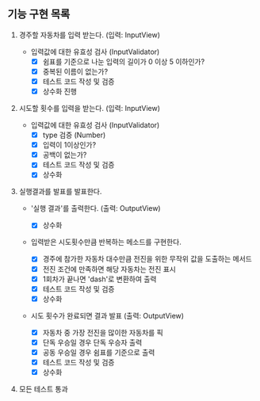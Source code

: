 ## 기능 구현 목록

1. 경주할 자동차를 입력 받는다. (입력: InputView)

   - 입력값에 대한 유효성 검사 (InputValidator)
     - [x] 쉼표를 기준으로 나눈 입력의 길이가 0 이상 5 이하인가?
     - [x] 중복된 이름이 없는가?
     - [x] 테스트 코드 작성 및 검증
     - [x] 상수화 진행

2. 시도할 횟수를 입력을 받는다. (입력: InputView)

   - 입력값에 대한 유효성 검사 (InputValidator)
     - [x] type 검증 (Number)
     - [x] 입력이 1이상인가?
     - [x] 공백이 없는가?
     - [x] 테스트 코드 작성 및 검증
     - [x] 상수화

3. 실행결과를 발표를 발표한다.

   - '실행 결과'를 출력한다. (출력: OutputView)

     - [x] 상수화

   - 입력받은 시도횟수만큼 반복하는 메소드를 구현한다.

     - [x] 경주에 참가한 자동차 대수만큼 전진을 위한 무작위 값을 도출하는 메서드
     - [x] 전진 조건에 만족하면 해당 자동차는 전진 표시
     - [x] 1회차가 끝나면 'dash'로 변환하여 출력
     - [x] 테스트 코드 작성 및 검증
     - [x] 상수화

   - 시도 횟수가 완료되면 결과 발표 (출력: OutputView)
     - [x] 자동차 중 가장 전진을 많이한 자동차를 픽
     - [x] 단독 우승일 경우 단독 우승자 출력
     - [x] 공동 우승일 경우 쉼표를 기준으로 출력
     - [x] 테스트 코드 작성 및 검증
     - [x] 상수화

4. 모든 테스트 통과
